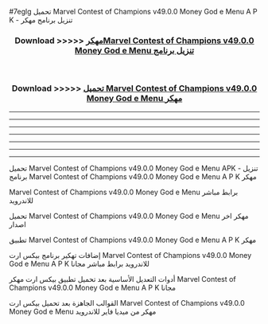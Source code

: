 #7eglg تحميل Marvel Contest of Champions v49.0.0 Money God e Menu  A P K - تنزيل برنامج مهكر



<div align="center">
<h3>Download >>>>> <a href="https://runaway1.web.app/?sq=Marvel Contest of Champions v49.0.0 Money God e Menu ">مهكرMarvel Contest of Champions v49.0.0 Money God e Menu  تنزيل برنامج</a></h3><br>

<h3>Download >>>>> <a href="https://runaway1.web.app/?sq=Marvel Contest of Champions v49.0.0 Money God e Menu ">تحميل Marvel Contest of Champions v49.0.0 Money God e Menu  مهكر</a></h3>
</div>


----------------------------------------------------------

----------------------------------------------------------

----------------------------------------------------------

----------------------------------------------------------

----------------------------------------------------------

----------------------------------------------------------

----------------------------------------------------------

تحميل Marvel Contest of Champions v49.0.0 Money God e Menu  APK - تنزيل برنامج Marvel Contest of Champions v49.0.0 Money God e Menu  A P K مهكر

Marvel Contest of Champions v49.0.0 Money God e Menu  برابط مباشر للاندرويد

تحميل Marvel Contest of Champions v49.0.0 Money God e Menu  مهكر اخر اصدار

تطبيق Marvel Contest of Champions v49.0.0 Money God e Menu  A P K مهكر

إضافات تهكير برنامج بيكس ارت Marvel Contest of Champions v49.0.0 Money God e Menu  A P K للاندرويد برابط مباشر مجانا

أدوات التعديل الأساسية بعد تحميل تطبيق بيكس ارت مهكر Marvel Contest of Champions v49.0.0 Money God e Menu  A P K مجانا

القوالب الجاهزة بعد تحميل بيكس ارت Marvel Contest of Champions v49.0.0 Money God e Menu  مهكر من ميديا فاير للاندرويد


